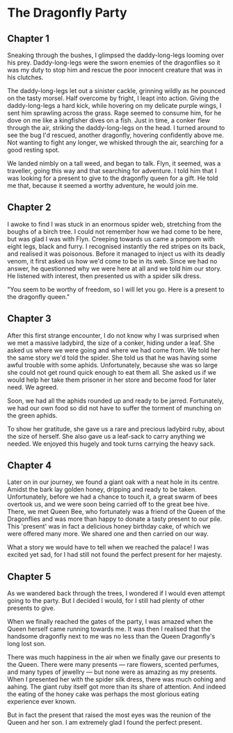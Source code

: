 # The Dragonfly Party

## Chapter 1

Sneaking through the bushes, I glimpsed the daddy-long-legs looming over his prey. Daddy-long-legs were the sworn enemies of the dragonflies so it was my duty to stop him and rescue the poor innocent creature that was in his clutches.

The daddy-long-legs let out a sinister cackle, grinning wildly as he pounced on the tasty morsel. Half overcome by fright, I leapt into action. Giving the daddy-long-legs a hard kick, while hovering on my delicate purple wings, I sent him sprawling across the grass. Rage seemed to consume him, for he dove on me like a kingfisher dives on a fish. Just in time, a conker flew through the air, striking the daddy-long-legs on the head. I turned around to see the bug I'd rescued, another dragonfly, hovering confidently above me. Not wanting to fight any longer, we whisked through the air, searching for a good resting spot.

We landed nimbly on a tall weed, and began to talk. Flyn, it seemed, was a traveller, going this way and that searching for adventure. I told him that I was looking for a present to give to the dragonfly queen for a gift. He told me that, because it seemed a worthy adventure, he would join me.

## Chapter 2

I awoke to find I was stuck in an enormous spider web, stretching from the boughs of a birch tree. I could not remember how we had come to be here, but was glad I was with Flyn. Creeping towards us came a pompom with eight legs, black and furry. I recognised instantly the red stripes on its back, and realised it was poisonous. Before it managed to inject us with its deadly venom, it first asked us how we'd come to be in its web. Since we had no answer, he questionned why we were here at all and we told him our story. He listened with interest, then presented us with a spider silk dress.

"You seem to be worthy of freedom, so I will let you go. Here is a present to the dragonfly queen."

## Chapter 3

After this first strange encounter, I do not know why I was surprised when we met a massive ladybird, the size of a conker, hiding under a leaf. She asked us where we were going and where we had come from. We told her the same story we'd told the spider. She told us that he was having some awful trouble with some aphids. Unfortunately, because she was so large she could not get round quick enough to eat them all. She asked us if we would help her take them prisoner in her store and become food for later need. We agreed.

Soon, we had all the aphids rounded up and ready to be jarred. Fortunately, we had our own food so did not have to suffer the torment of munching on the green aphids.

To show her gratitude, she gave us a rare and precious ladybird ruby, about the size of herself. She also gave us a leaf-sack to carry anything we needed. We enjoyed this hugely and took turns carrying the heavy sack.

## Chapter 4

Later on in our journey, we found a giant oak with a neat hole in its centre. Amidst the bark lay golden honey, dripping and ready to be taken. Unfortunately, before we had a chance to touch it, a great swarm of bees overtook us, and we were soon being carried off to the great bee hive. There, we met Queen Bee, who fortunately was a friend of the Queen of the Dragonflies and was more than happy to donate a tasty present to our pile. This 'present' was in fact a delicious honey birthday cake, of which we were offered many more. We shared one and then carried on our way.

What a story we would have to tell when we reached the palace! I was excited yet sad, for I had still not found the perfect present for her majesty.

## Chapter 5

As we wandered back through the trees, I wondered if I would even attempt going to the party. But I decided I would, for I still had plenty of other presents to give.

When we finally reached the gates of the party, I was amazed when the Queen herself came running towards me. It was then I realised that the handsome dragonfly next to me was no less than the Queen Dragonfly's long lost son.

There was much happiness in the air when we finally gave our presents to the Queen. There were many presents &mdash; rare flowers, scented perfumes, and many types of jewellry &mdash; but none were as amazing as my presents. When I presented her with the spider silk dress, there was much oohing and aahing. The giant ruby itself got more than its share of attention. And indeed the eating of the honey cake was perhaps the most glorious eating experience ever known.

But in fact the present that raised the most eyes was the reunion of the Queen and her son. I am extremely glad I found the perfect present.
